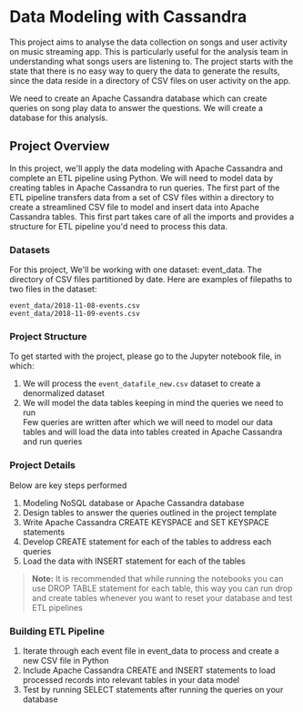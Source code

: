 #  Data Modeling with Cassandra  

This project aims to analyse the data collection on songs and user activity on music streaming app. This is particularly useful for the analysis team in understanding what songs users are listening to. The project starts with the state that there is no easy way to query the data to generate the results, since the data reside in a directory of CSV files on user activity on the app.  
  
We need to create an Apache Cassandra database which can create queries on song play data to answer the questions. We will create a database for this analysis. 
  
## Project Overview
  
In this project, we'll apply the data modeling with Apache Cassandra and complete an ETL pipeline using Python. We will need to model data by creating tables in Apache Cassandra to run queries. The first part of the ETL pipeline  transfers data from a set of CSV files within a directory to create a streamlined CSV file to model and insert data into Apache Cassandra tables.  This first part takes care of all the imports and provides a structure for ETL pipeline you'd need to process this data.  
  
### Datasets  

For this project, We'll be working with one dataset: event_data. The directory of CSV files partitioned by date. Here are examples of filepaths to two files in the dataset:  
  ```
event_data/2018-11-08-events.csv  
event_data/2018-11-09-events.csv  
```
### Project Structure  

To get started with the project, please go to the Jupyter notebook file, in which:  
  
1. We will process the `event_datafile_new.csv` dataset to create a denormalized dataset  
2. We will model the data tables keeping in mind the queries we need to run  
Few queries are written after which we will need to model our data tables and will load the data into tables created in Apache Cassandra and run queries  

### Project Details  

Below are key steps performed
  
1. Modeling NoSQL database or Apache Cassandra database  
2. Design tables to answer the queries outlined in the project template  
3. Write Apache Cassandra CREATE KEYSPACE and SET KEYSPACE statements  
4. Develop CREATE statement for each of the tables to address each queries  
5. Load the data with INSERT statement for each of the tables  

> **Note:** It is recommended that while running the notebooks you can use DROP TABLE statement for each table, this way you can run drop and create tables whenever you want to reset your database and test ETL pipelines
 
### Building ETL Pipeline  

1. Iterate through each event file in event_data to process and create a new CSV file in Python  
2. Include Apache Cassandra CREATE and INSERT statements to load processed records into relevant tables in your data model  
3. Test by running SELECT statements after running the queries on your database